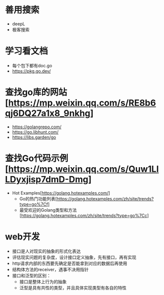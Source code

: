 # 善用搜索

- deepL
- 极客搜索

# 学习看文档

- 每个包下都有doc.go
- https://pkg.go.dev/

# 查找go库的网站[https://mp.weixin.qq.com/s/RE8b6qj6DQ27a1x8_9nkhg]

- https://golangrepo.com/
- https://go.libhunt.com/
- https://libs.garden/go

# 查找Go代码示例[https://mp.weixin.qq.com/s/Quw1LILDyxjisp7dmD-Dmg]

- Hot Examples[https://golang.hotexamples.com/]
    - Go的热门功能列表[https://golang.hotexamples.com/zh/site/trends?type=go%7Cf]
    - 最受欢迎的Golang类型和方法[https://golang.hotexamples.com/zh/site/trends?type=go%7Cc]

# web开发

- 接口是人对现实的抽象的形式化表达
- 评估现实问题的复杂度，设计接口定义抽象，先有接口，再有实现
- http请求内部的东西要先确定是否能拿到对应的数据后再使用
- 结构体方法的receiver，遇事不决用指针
- 接口和泛型的区别：
    - 接口是整体上行为的抽象
    - 泛型是具有共性的类型，并且具体实现类型有各自的特性